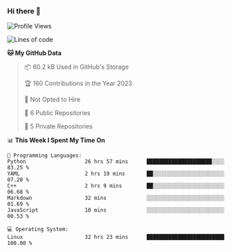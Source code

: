 ### Hi there 👋

<!--
**huayuan4396/huayuan4396** is a ✨ _special_ ✨ repository because its `README.md` (this file) appears on your GitHub profile.

Here are some ideas to get you started:

- 🔭 I’m currently working on ...
- 🌱 I’m currently learning ...
- 👯 I’m looking to collaborate on ...
- 🤔 I’m looking for help with ...
- 💬 Ask me about ...
- 📫 How to reach me: ...
- 😄 Pronouns: ...
- ⚡ Fun fact: ...
-->

<!--START_SECTION:waka-->
![Profile Views](http://img.shields.io/badge/Profile%20Views-308-blue)

![Lines of code](https://img.shields.io/badge/From%20Hello%20World%20I%27ve%20Written-141.9%20thousand%20lines%20of%20code-blue)

**🐱 My GitHub Data** 

> 📦 60.2 kB Used in GitHub's Storage 
 > 
> 🏆 160 Contributions in the Year 2023
 > 
> 🚫 Not Opted to Hire
 > 
> 📜 6 Public Repositories 
 > 
> 🔑 5 Private Repositories 
 > 
📊 **This Week I Spent My Time On** 

```text
💬 Programming Languages: 
Python                   26 hrs 57 mins      █████████████████████░░░░   83.25 % 
YAML                     2 hrs 19 mins       ██░░░░░░░░░░░░░░░░░░░░░░░   07.20 % 
C++                      2 hrs 9 mins        ██░░░░░░░░░░░░░░░░░░░░░░░   06.68 % 
Markdown                 32 mins             ░░░░░░░░░░░░░░░░░░░░░░░░░   01.69 % 
JavaScript               10 mins             ░░░░░░░░░░░░░░░░░░░░░░░░░   00.53 % 

💻 Operating System: 
Linux                    32 hrs 23 mins      █████████████████████████   100.00 % 
```


<!--END_SECTION:waka-->
